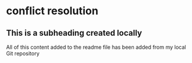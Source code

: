 # conflict resolution

## This is a subheading created locally

  All of this content added to the readme file has been added from my local Git repository